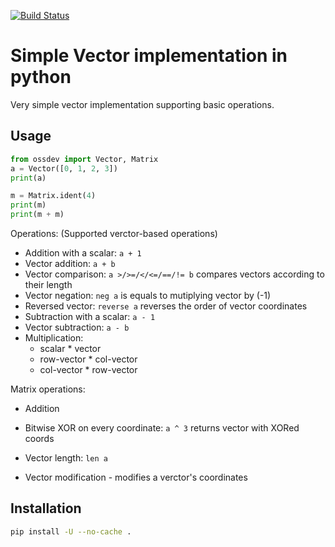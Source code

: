 [![Build Status](https://travis-ci.org/mareksoska22/open-source-development-course-hw02-1.svg?branch=pr%2Fstep1)](https://travis-ci.org/mareksoska22/open-source-development-course-hw02-1)

# Simple Vector implementation in python

Very simple vector implementation supporting basic operations.

## Usage

```python
from ossdev import Vector, Matrix
a = Vector([0, 1, 2, 3])
print(a)

m = Matrix.ident(4)
print(m)
print(m + m)
```

Operations: (Supported verctor-based operations)
- Addition with a scalar: `a + 1`
- Vector addition: `a + b`
- Vector comparison: `a >/>=/</<=/==/!= b` compares vectors according to their length
- Vector negation: `neg a` is equals to mutiplying vector by (-1)
- Reversed vector: `reverse a` reverses the order of vector coordinates
- Subtraction with a scalar: `a - 1`
- Vector subtraction: `a - b`
- Multiplication:
  - scalar * vector
  - row-vector * col-vector
  - col-vector * row-vector

Matrix operations:
- Addition

- Bitwise XOR on every coordinate: `a ^ 3` returns vector with XORed coords
- Vector length: `len a`
- Vector modification - modifies a verctor's coordinates

## Installation

```bash
pip install -U --no-cache .
```
